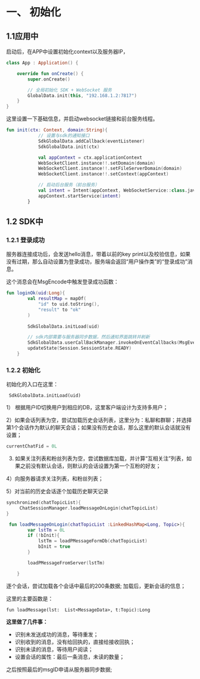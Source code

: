 # 一、 初始化

## 1.1应用中

启动后，在APP中设置初始化context以及服务器IP，

```kotlin
class App : Application() {

    override fun onCreate() {
        super.onCreate()

        // 全局初始化 SDK + WebSocket 服务
        GlobalData.init(this, "192.168.1.2:7817")
    }
}
```

这里设置一下基础信息，并启动websocket链接和前台服务线程。

```kotlin
fun init(ctx: Context, domain:String){
            // 设置与sdk的通知接口
            SdkGlobalData.addCallback(eventListener)
            SdkGlobalData.init(ctx)

            val appContext = ctx.applicationContext
            WebSocketClient.instance!!.setDomain(domain)
            WebSocketClient.instance!!.setFileServerDomain(domain)
            WebSocketClient.instance!!.setContext(appContext)

            // 启动后台服务（前台服务）
            val intent = Intent(appContext, WebSocketService::class.java)
            appContext.startService(intent)
        }
```

## 1.2 SDK中

### 1.2.1 登录成功

服务器连接成功后，会发送hello消息，带着以前的key print以及校验信息，如果没有过期，那么自动设置为登录成功，服务端会返回“用户操作类”的“登录成功”消息。

这个消息会在MsgEncode中触发登录成功函数：

```kotlin
fun loginOk(uid:Long){
        val resultMap = mapOf(
            "id" to uid.toString(),
            "result" to "ok"
        )
   
        SdkGlobalData.initLoad(uid)

        // sdk内部需要与服务器同步数据，然后通知界面跳转并刷新
        SdkGlobalData.userCallBackManager.invokeOnEventCallbacks(MsgEventType.LOGIN_OK, 0,0L, 0L, resultMap)
        updateState(Session.SessionState.READY)
    }
```



### 1.2.2 初始化

 初始化的入口在这里：

```
 SdkGlobalData.initLoad(uid)
```

1） 根据用户ID切换用户到相应的DB，这里客户端设计为支持多用户；

2）如果会话列表为空，尝试加载历史会话列表，这里分为：私聊和群聊；并选择第1个会话作为默认的聊天会话；如果没有历史会话，那么这里的默认会话就没有设置；

```kotlin
currentChatFid = 0L
```

3) 如果关注列表和粉丝列表为空，尝试数据库加载，并计算“互相关注”列表，如果之前没有默认会话，则默认的会话设置为第一个互粉的好友；

4）向服务器请求关注列表，和粉丝列表；

5）对当前的历史会话逐个加载历史聊天记录

```kotlin
synchronized(chatTopicList){
     ChatSessionManager.loadMessageOnLogin(chatTopicList)
}

 fun loadMessageOnLogin(chatTopicList :LinkedHashMap<Long, Topic>){
        var lstTm = 0L
        if (!bInit){
            lstTm = loadPMessageFormDb(chatTopicList)
            bInit = true
        }

        loadPMessageFromServer(lstTm)

    }
```

逐个会话，尝试加载各个会话中最后的200条数据; 加载后，更新会话的信息；

这里的主要函数是：

```
fun loadMessage(lst:  List<MessageData>, t:Topic):Long
```

**这里做了几件事：**

- 识别未发送成功的消息，等待重发；
- 识别收到的消息，没有给回执的，直接给接收回执；
- 识别未读的消息，等待用户阅读；
- 设置会话的属性：最后一条消息，未读的数量；



之后按照最后的msgID申请从服务器同步数据;